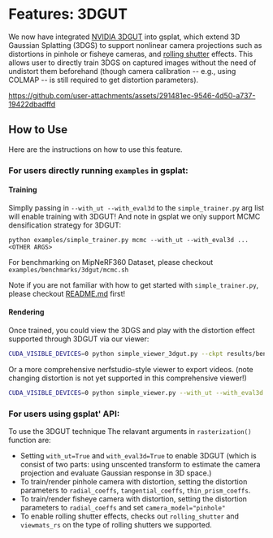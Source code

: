 # Features: 3DGUT

We now have integrated [NVIDIA 3DGUT](https://research.nvidia.com/labs/toronto-ai/3DGUT/) into gsplat, which extend 3D Gaussian Splatting (3DGS) to support nonlinear camera projections such as distortions in pinhole or fisheye cameras, and [rolling shutter](https://en.wikipedia.org/wiki/Rolling_shutter) effects. This allows user to directly train 3DGS on captured images without the need of undistort them beforehand (though camera calibration -- e.g., using COLMAP -- is still required to get distortion parameters).

https://github.com/user-attachments/assets/291481ec-9546-4d50-a737-19422dbadffd

## How to Use

Here are the instructions on how to use this feature.

### For users directly running `examples` in gsplat:

#### Training

Simplly passing in `--with_ut --with_eval3d` to the `simple_trainer.py` arg list will enable training with 3DGUT! And note in gsplat we only support MCMC densification strategy for 3DGUT:

```
python examples/simple_trainer.py mcmc --with_ut --with_eval3d ... <OTHER ARGS>
```

For benchmarking on MipNeRF360 Dataset, please checkout `examples/benchmarks/3dgut/mcmc.sh`

Note if you are not familiar with how to get started with `simple_trainer.py`, please checkout [README.md](README.md) first!

#### Rendering

Once trained, you could view the 3DGS and play with the distortion effect supported through 3DGUT via our viewer:

```bash
CUDA_VISIBLE_DEVICES=0 python simple_viewer_3dgut.py --ckpt results/benchmark_mcmc_1M_3dgut/garden/ckpt_29999_rank0.pt 
```

Or a more comprehensive nerfstudio-style viewer to export videos. (note changing distortion is not yet supported in this comprehensive viewer!)
```bash
CUDA_VISIBLE_DEVICES=0 python simple_viewer.py --with_ut --with_eval3d --ckpt results/benchmark_mcmc_1M_3dgut/garden/ckpt_29999_rank0.pt 
```

### For users using gsplat' API:
To use the 3DGUT technique The relavant arguments in `rasterization()` function are:
- Setting `with_ut=True` and `with_eval3d=True` to enable 3DGUT (which is consist of two parts: using unscented transform to estimate the camera projection and evaluate Gaussian response in 3D space.)
- To train/render pinhole camera with distortion, setting the distortion parameters to `radial_coeffs`, `tangential_coeffs`, `thin_prism_coeffs`.
- To train/render fisheye camera with distortion, 
setting the distortion parameters to `radial_coeffs` and set `camera_model="pinhole"`
- To enable rolling shutter effects, checks out `rolling_shutter` and `viewmats_rs` on the type of rolling shutters we supported.
